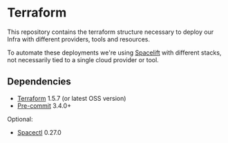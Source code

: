# Terraform

This repository contains the terraform structure necessary to deploy our Infra with different providers, tools and resources.

To automate these deployments we're using [Spacelift](https://42xai.app.spacelift.io) with different stacks, not necessarily tied to a single cloud provider or tool.

## Dependencies

* [Terraform](https://developer.hashicorp.com/terraform/tutorials/aws-get-started/install-cli) 1.5.7 (or latest OSS version)
* [Pre-commit](https://pre-commit.com) 3.4.0+

Optional:

* [Spacectl](https://github.com/spacelift-io/spacectl) 0.27.0
